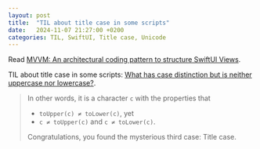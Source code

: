 ```yaml
---
layout: post
title:  "TIL about title case in some scripts"
date:   2024-11-07 21:27:00 +0200
categories: TIL, SwiftUI, Title case, Unicode
---
```

Read [MVVM: An architectural coding pattern to structure SwiftUI Views](https://www.avanderlee.com/swiftui/mvvm-architectural-coding-pattern-to-structure-views/).

TIL about title case in some scripts: [What has case distinction but is neither uppercase nor lowercase?](https://devblogs.microsoft.com/oldnewthing/20241031-00/?p=110443).

> In other words, it is a character `c` with the properties that
> * `toUpper(c) ≠ toLower(c)`, yet
> * `c ≠ toUpper(c)` and `c ≠ toLower(c)`.
> 
> Congratulations, you found the mysterious third case: Title case.
